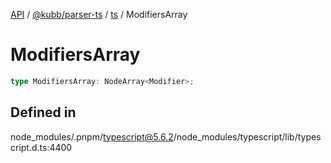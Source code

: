 [API](../../../../../packages.md) / [@kubb/parser-ts](../../../index.md) / [ts](../index.md) / ModifiersArray

# ModifiersArray

```ts
type ModifiersArray: NodeArray<Modifier>;
```

## Defined in

node\_modules/.pnpm/typescript@5.6.2/node\_modules/typescript/lib/typescript.d.ts:4400
